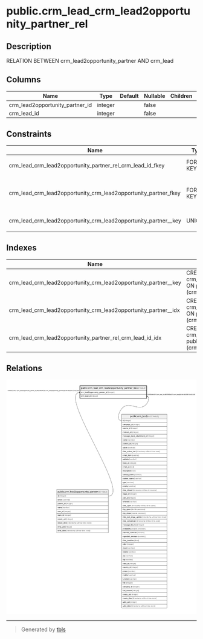 # public.crm_lead_crm_lead2opportunity_partner_rel

## Description

RELATION BETWEEN crm_lead2opportunity_partner AND crm_lead

## Columns

| Name | Type | Default | Nullable | Children | Parents | Comment |
| ---- | ---- | ------- | -------- | -------- | ------- | ------- |
| crm_lead2opportunity_partner_id | integer |  | false |  | [public.crm_lead2opportunity_partner](public.crm_lead2opportunity_partner.md) |  |
| crm_lead_id | integer |  | false |  | [public.crm_lead](public.crm_lead.md) |  |

## Constraints

| Name | Type | Definition |
| ---- | ---- | ---------- |
| crm_lead_crm_lead2opportunity_partner_rel_crm_lead_id_fkey | FOREIGN KEY | FOREIGN KEY (crm_lead_id) REFERENCES crm_lead(id) ON DELETE CASCADE |
| crm_lead_crm_lead2opportunity_crm_lead2opportunity_partner_fkey | FOREIGN KEY | FOREIGN KEY (crm_lead2opportunity_partner_id) REFERENCES crm_lead2opportunity_partner(id) ON DELETE CASCADE |
| crm_lead_crm_lead2opportunity_crm_lead2opportunity_partner__key | UNIQUE | UNIQUE (crm_lead2opportunity_partner_id, crm_lead_id) |

## Indexes

| Name | Definition |
| ---- | ---------- |
| crm_lead_crm_lead2opportunity_crm_lead2opportunity_partner__key | CREATE UNIQUE INDEX crm_lead_crm_lead2opportunity_crm_lead2opportunity_partner__key ON public.crm_lead_crm_lead2opportunity_partner_rel USING btree (crm_lead2opportunity_partner_id, crm_lead_id) |
| crm_lead_crm_lead2opportunity_crm_lead2opportunity_partner__idx | CREATE INDEX crm_lead_crm_lead2opportunity_crm_lead2opportunity_partner__idx ON public.crm_lead_crm_lead2opportunity_partner_rel USING btree (crm_lead2opportunity_partner_id) |
| crm_lead_crm_lead2opportunity_partner_rel_crm_lead_id_idx | CREATE INDEX crm_lead_crm_lead2opportunity_partner_rel_crm_lead_id_idx ON public.crm_lead_crm_lead2opportunity_partner_rel USING btree (crm_lead_id) |

## Relations

![er](public.crm_lead_crm_lead2opportunity_partner_rel.svg)

---

> Generated by [tbls](https://github.com/k1LoW/tbls)
